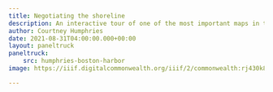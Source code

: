 ```yaml
---
title: Negotiating the shoreline
description: An interactive tour of one of the most important maps in the history of Boston Harbor's environmental management
author: Courtney Humphries
date: 2021-08-31T04:00:00.000+00:00
layout: paneltruck
paneltruck:
    src: humphries-boston-harbor
image: https://iiif.digitalcommonwealth.org/iiif/2/commonwealth:rj430k847/1682,2388,4551,2332/,1200/0/default.jpg

---
```


